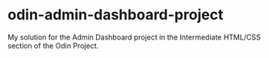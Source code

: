 # odin-admin-dashboard-project
My solution for the Admin Dashboard project in the Intermediate HTML/CSS section of the Odin Project.
